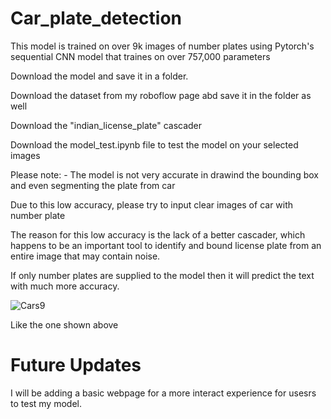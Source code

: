 # Car_plate_detection

This model is trained on over 9k images of number plates using Pytorch's sequential CNN model that traines on over 757,000 parameters

Download the model and save it in a folder.

Download the dataset from my roboflow page abd save it in the folder as well

Download the "indian_license_plate" cascader

Download the model_test.ipynb file to test the model on your selected images

Please note: - The model is not very accurate in drawind the bounding box and even segmenting the plate from car

Due to this low accuracy, please try to input clear images of car with number plate

The reason for this low accuracy is the lack of a better cascader, which happens to be an important tool to identify and bound license plate from an entire image that may contain noise.

If only number plates are supplied to the model then it will predict the text with much more accuracy.

![Cars9](https://github.com/Invicta369/Car_plate_detection/assets/91005649/a59d8442-cfe6-46ae-ae09-4f007a955a09)


Like the one shown above

# Future Updates

I will be adding a basic webpage for a more interact experience for usesrs to test my model.
